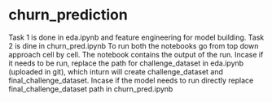 # churn_prediction
Task 1 is done in eda.ipynb and feature engineering for model building.
Task 2 is dine in churn_pred.ipynb
To run both the notebooks go from top down approach cell by cell.
The notebook contains the output of the run. Incase if it needs to be run, replace the path for challenge_dataset in eda.ipynb (uploaded in git), which inturn will create challenge_dataset and final_challenge_dataset.
Incase if the model needs to run directly replace final_challenge_dataset path in churn_pred.ipynb
